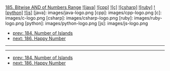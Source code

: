 [185. Bitwise AND of Numbers Range](https://leetcode.com/problems/bitwise-and-of-numbers-range/)
[![java]](https://github.com/leetcode-study-group/leetcode-java-solutions/blob/master/185-bitwise-and-of-numbers-range.md)
[![cpp]](https://github.com/leetcode-study-group/leetcode-cpp-solutions/blob/master/185-bitwise-and-of-numbers-range.md)
[![c]](https://github.com/leetcode-study-group/leetcode-c-solutions/blob/master/185-bitwise-and-of-numbers-range.md)
[![csharp]](https://github.com/leetcode-study-group/leetcode-csharp-solutions/blob/master/185-bitwise-and-of-numbers-range.md)
[![ruby]](https://github.com/leetcode-study-group/leetcode-ruby-solutions/blob/master/185-bitwise-and-of-numbers-range.md)
[![python]](https://github.com/leetcode-study-group/leetcode-python-solutions/blob/master/185-bitwise-and-of-numbers-range.md)
[![js]](https://github.com/leetcode-study-group/leetcode-js-solutions/blob/master/185-bitwise-and-of-numbers-range.md)
[java]: images/java-logo.png
[cpp]: images/cpp-logo.png
[c]: images/c-logo.png
[csharp]: images/csharp-logo.png
[ruby]: images/ruby-logo.png
[python]: images/python-logo.png
[js]: images/js-logo.png

- [prev: 184. Number of Islands](184-number-of-islands.md)
- [next: 186. Happy Number](186-happy-number.md)

---


---

- [prev: 184. Number of Islands](184-number-of-islands.md)
- [next: 186. Happy Number](186-happy-number.md)
